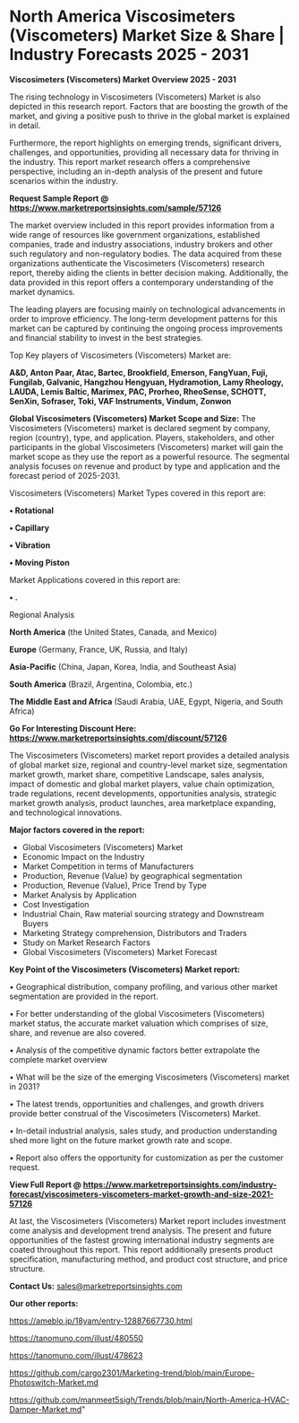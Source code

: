 # North America Viscosimeters (Viscometers) Market Size & Share | Industry Forecasts 2025 - 2031

<Strong> Viscosimeters (Viscometers) Market Overview 2025 - 2031</strong>

The rising technology in Viscosimeters (Viscometers) Market is also depicted in this research report. Factors that are boosting the growth of the market, and giving a positive push to thrive in the global market is explained in detail.

Furthermore, the report highlights on emerging trends, significant drivers, challenges, and opportunities, providing all necessary data for thriving in the industry. This report market research offers a comprehensive perspective, including an in-depth analysis of the present and future scenarios within the industry.

<strong>Request Sample Report @ <a href=https://www.marketreportsinsights.com/sample/57126>https://www.marketreportsinsights.com/sample/57126</a></strong>

The market overview included in this report provides information from a wide range of resources like government organizations, established companies, trade and industry associations, industry brokers and other such regulatory and non-regulatory bodies. The data acquired from these organizations authenticate the Viscosimeters (Viscometers) research report, thereby aiding the clients in better decision making. Additionally, the data provided in this report offers a contemporary understanding of the market dynamics.

The leading players are focusing mainly on technological advancements in order to improve efficiency. The long-term development patterns for this market can be captured by continuing the ongoing process improvements and financial stability to invest in the best strategies.

Top Key players of Viscosimeters (Viscometers) Market are:

<strong>A&D, Anton Paar, Atac, Bartec, Brookfield, Emerson, FangYuan, Fuji, Fungilab, Galvanic, Hangzhou Hengyuan, Hydramotion, Lamy Rheology, LAUDA, Lemis Baltic, Marimex, PAC, Prorheo, RheoSense, SCHOTT, SenXin, Sofraser, Toki, VAF Instruments, Vindum, Zonwon</strong>

<strong><b>Global Viscosimeters (Viscometers) Market Scope and Size:</b></strong>
The Viscosimeters (Viscometers) market is declared segment by company, region (country), type, and application. Players, stakeholders, and other participants in the global Viscosimeters (Viscometers) market will gain the market scope as they use the report as a powerful resource. The segmental analysis focuses on revenue and product by type and application and the forecast period of 2025-2031.

Viscosimeters (Viscometers) Market Types covered in this report are:

<strong>• Rotational

• Capillary

• Vibration

• Moving Piston</strong>

Market Applications covered in this report are:

<strong>• .</strong> 

Regional Analysis

<strong>North America</strong> (the United States, Canada, and Mexico)

<strong>Europe</strong> (Germany, France, UK, Russia, and Italy)

<strong>Asia-Pacific</strong> (China, Japan, Korea, India, and Southeast Asia)

<strong>South America</strong> (Brazil, Argentina, Colombia, etc.)

<strong>The Middle East and Africa</strong> (Saudi Arabia, UAE, Egypt, Nigeria, and South Africa)

<strong>Go For Interesting Discount Here: <a href=https://www.marketreportsinsights.com/discount/57126>https://www.marketreportsinsights.com/discount/57126</a></strong>

The Viscosimeters (Viscometers) market report provides a detailed analysis of global market size, regional and country-level market size, segmentation market growth, market share, competitive Landscape, sales analysis, impact of domestic and global market players, value chain optimization, trade regulations, recent developments, opportunities analysis, strategic market growth analysis, product launches, area marketplace expanding, and technological innovations.

<strong><b>Major factors covered in the report:</b></strong>
<ul>
  <li>Global Viscosimeters (Viscometers) Market </li>
  <li>Economic Impact on the Industry</li>
  <li>Market Competition in terms of Manufacturers</li>
  <li>Production, Revenue (Value) by geographical segmentation</li>
  <li>Production, Revenue (Value), Price Trend by Type</li>
  <li>Market Analysis by Application</li>
  <li>Cost Investigation</li>
  <li>Industrial Chain, Raw material sourcing strategy and Downstream Buyers</li>
  <li>Marketing Strategy comprehension, Distributors and Traders</li>
  <li>Study on Market Research Factors</li>
  <li>Global Viscosimeters (Viscometers) Market Forecast</li>
</ul>

<strong><b>Key Point of the Viscosimeters (Viscometers) Market report:</b></strong>

• Geographical distribution, company profiling, and various other market segmentation are provided in the report.

• For better understanding of the global Viscosimeters (Viscometers) market status, the accurate market valuation which comprises of size, share, and revenue are also covered.

• Analysis of the competitive dynamic factors better extrapolate the complete market overview

• What will be the size of the emerging Viscosimeters (Viscometers) market in 2031?

• The latest trends, opportunities and challenges, and growth drivers provide better construal of the Viscosimeters (Viscometers) Market.

• In-detail industrial analysis, sales study, and production understanding shed more light on the future market growth rate and scope.

• Report also offers the opportunity for customization as per the customer request.

<strong><b>View Full Report @ <a href=https://www.marketreportsinsights.com/industry-forecast/viscosimeters-viscometers-market-growth-and-size-2021-57126>https://www.marketreportsinsights.com/industry-forecast/viscosimeters-viscometers-market-growth-and-size-2021-57126</a></b></strong>


At last, the Viscosimeters (Viscometers) Market report includes investment come analysis and development trend analysis. The present and future opportunities of the fastest growing international industry segments are coated throughout this report. This report additionally presents product specification, manufacturing method, and product cost structure, and price structure.

<strong>Contact Us:</strong>
sales@marketreportsinsights.com

<strong>Our other reports:</strong>

<a href=https://ameblo.jp/18yam/entry-12887667730.html>https://ameblo.jp/18yam/entry-12887667730.html</a>

<a href=https://tanomuno.com/illust/480550>https://tanomuno.com/illust/480550</a>

<a href=https://tanomuno.com/illust/478623>https://tanomuno.com/illust/478623</a>

<a href=https://github.com/cargo2301/Marketing-trend/blob/main/Europe-Photoswitch-Market.md>https://github.com/cargo2301/Marketing-trend/blob/main/Europe-Photoswitch-Market.md</a>

<a href=https://github.com/manmeet5sigh/Trends/blob/main/North-America-HVAC-Damper-Market.md>https://github.com/manmeet5sigh/Trends/blob/main/North-America-HVAC-Damper-Market.md</a>"
